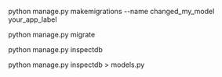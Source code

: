 python manage.py makemigrations --name changed_my_model your_app_label

python manage.py migrate

python manage.py inspectdb

python manage.py inspectdb > models.py
